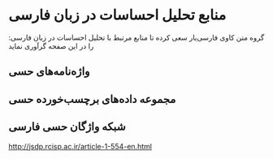 # منابع تحلیل احساسات در زبان فارسی
 :گروه متن کاوی فارسی‌یار سعی کرده تا منابع مرتبط با تحلیل احساسات در زبان فارسی را در این صفحه گرآوری نماید

## واژه‌نامه‌های حسی

## مجموعه داده‌های برچسب‌خورده حسی

## شبکه واژگان حسی فارسی

http://jsdp.rcisp.ac.ir/article-1-554-en.html
